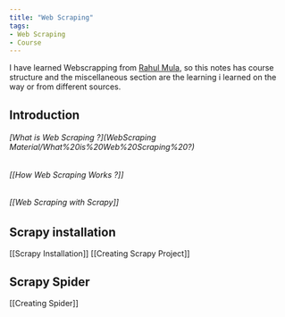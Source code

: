 ```yaml
---
title: "Web Scraping"
tags:
- Web Scraping
- Course
---
```

I have learned Webscrapping from [Rahul Mula](https://codedamn.com/learn/scrapy-masterclass), so this notes has course structure  and the miscellaneous section are the learning i learned on the way or from different sources.

## Introduction

 ###### [What is Web Scraping ?](WebScraping Material/What%20is%20Web%20Scraping%20?)
 ###### [[How Web Scraping Works ?]]
 ###### [[Web Scraping with Scrapy]]

## Scrapy installation

 [[Scrapy Installation]]
 [[Creating Scrapy Project]]

## Scrapy Spider

 [[Creating Spider]]



